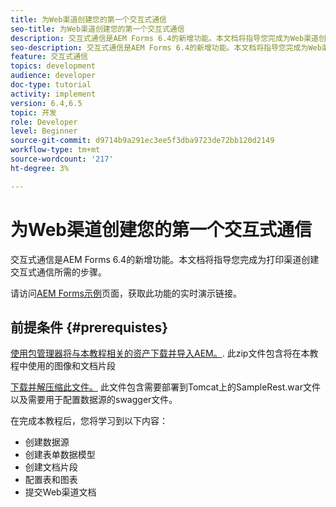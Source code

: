 ```yaml
---
title: 为Web渠道创建您的第一个交互式通信
seo-title: 为Web渠道创建您的第一个交互式通信
description: 交互式通信是AEM Forms 6.4的新增功能。本文档将指导您完成为Web渠道创建交互式通信所需的步骤。
seo-description: 交互式通信是AEM Forms 6.4的新增功能。本文档将指导您完成为Web渠道创建交互式通信所需的步骤。
feature: 交互式通信
topics: development
audience: developer
doc-type: tutorial
activity: implement
version: 6.4,6.5
topic: 开发
role: Developer
level: Beginner
source-git-commit: d9714b9a291ec3ee5f3dba9723de72bb120d2149
workflow-type: tm+mt
source-wordcount: '217'
ht-degree: 3%

---
```



# 为Web渠道创建您的第一个交互式通信

交互式通信是AEM Forms 6.4的新增功能。本文档将指导您完成为打印渠道创建交互式通信所需的步骤。

请访问[AEM Forms示例](https://forms.enablementadobe.com/content/samples/samples.html?query=0)页面，获取此功能的实时演示链接。

## 前提条件 {#prerequistes}

[使用包管理器将与本教程相关的资产下载并导入AEM。](assets/gettingstartedassets.zip). 此zip文件包含将在本教程中使用的图像和文档片段

[下载并解压缩此文件。](assets/warfileandswaggerfile.zip) 此文件包含需要部署到Tomcat上的SampleRest.war文件以及需要用于配置数据源的swagger文件。

在完成本教程后，您将学习到以下内容：

* 创建数据源
* 创建表单数据模型
* 创建文档片段
* 配置表和图表
* 提交Web渠道文档





